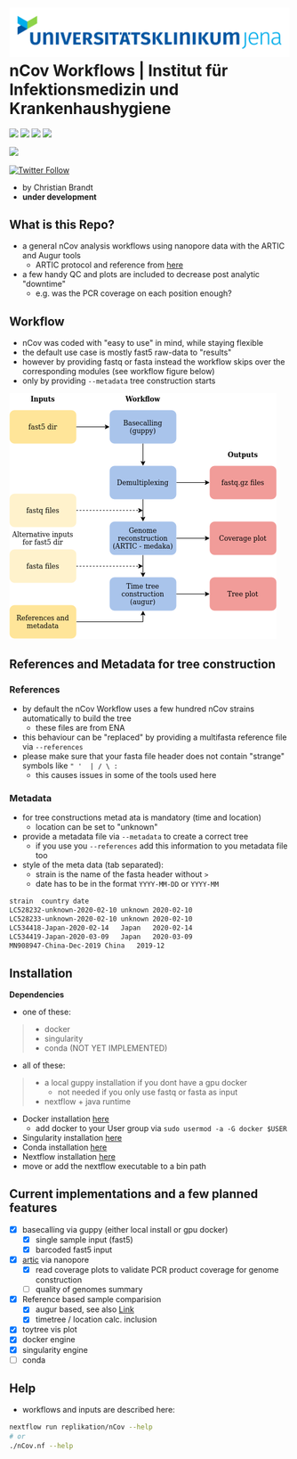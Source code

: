 ![logo](data/logo/mobile_logo.png)
**nCov Workflows**   |   Institut für Infektionsmedizin und Krankenhaushygiene
===

![](https://img.shields.io/badge/nextflow-20.01.0-brightgreen)
![](https://img.shields.io/badge/uses-docker-blue.svg)
![](https://img.shields.io/badge/uses-singularity-yellow.svg)
![](https://img.shields.io/badge/licence-GPL--3.0-lightgrey.svg)


![](https://github.com/replikation/nCov/workflows/Syntax_check/badge.svg)


[![Twitter Follow](https://img.shields.io/twitter/follow/gcloudChris.svg?style=social)](https://twitter.com/gcloudChris) 

* by Christian Brandt
* **under development** 

## What is this Repo?

* a general nCov analysis workflows using nanopore data with the ARTIC and Augur tools
    * ARTIC protocol and reference from [here](https://artic.network/ncov-2019)
* a few handy QC and plots are included to decrease post analytic "downtime"
    * e.g. was the PCR coverage on each position enough?

## Workflow

* nCov was coded with "easy to use" in mind, while staying flexible
* the default use case is mostly fast5 raw-data to "results"
* however by providing fastq or fasta instead the workflow skips over the corresponding modules (see workflow figure below)
* only by providing `--metadata` tree construction starts

![workflow](data/figures/workflow.png)


## References and Metadata for tree construction
### References
* by default the nCov Workflow uses a few hundred nCov strains automatically to build the tree
    * these files are from ENA
* this behaviour can be "replaced" by providing a multifasta reference file via `--references`
* please make sure that your fasta file header does not contain "strange" symbols like `" '  | / \ :`
    * this causes issues in some of the tools used here

### Metadata
* for tree constructions metad ata is mandatory (time and location)
    * location can be set to "unknown"
* provide a metadata file via `--metadata` to create a correct tree
    * if you use you `--references` add this information to you metadata file too
* style of the meta data (tab separated):
    * strain is the name of the fasta header without `>`
    * date has to be in the format `YYYY-MM-DD` or `YYYY-MM`

```csv
strain	country	date
LC528232-unknown-2020-02-10	unknown	2020-02-10
LC528233-unknown-2020-02-10	unknown	2020-02-10
LC534418-Japan-2020-02-14	Japan	2020-02-14
LC534419-Japan-2020-03-09	Japan	2020-03-09
MN908947-China-Dec-2019	China	2019-12
```

## Installation

**Dependencies**

* one of these:
>   * docker
>   * singularity
>   * conda (NOT YET IMPLEMENTED)
* all of these:
>   * a local guppy installation if you dont have a gpu docker
>      * not needed if you only use fastq or fasta as input
>   * nextflow + java runtime 

* Docker installation [here](https://docs.docker.com/v17.09/engine/installation/linux/docker-ce/ubuntu/#install-docker-ce)
    * add docker to your User group via `sudo usermod -a -G docker $USER`
* Singularity installation [here](https://singularity.lbl.gov/install-linux)
* Conda installation [here](https://docs.conda.io/projects/conda/en/latest/user-guide/install/)
* Nextflow installation [here](https://www.nextflow.io/)
* move or add the nextflow executable to a bin path

## Current implementations and a few planned features

* [x] basecalling via guppy (either local install or gpu docker)
    * [x] single sample input (fast5)
    * [x] barcoded fast5 input
* [x] [artic](https://github.com/artic-network/fieldbioinformatics) via nanopore
    * [x] read coverage plots to validate PCR product coverage for genome construction
    * [ ] quality of genomes summary
* [x] Reference based sample comparision
    * [x] augur based, see also [Link](https://nextstrain.org/help/coronavirus/SARS-CoV-2)
    * [x] timetree / location calc. inclusion
* [x] toytree vis plot
* [x] docker engine
* [x] singularity engine
* [ ] conda

## Help

* workflows and inputs are described here:

```bash
nextflow run replikation/nCov --help
# or
./nCov.nf --help
```